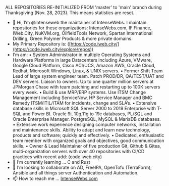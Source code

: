 ALL REPOSITORIES RE-INITIALIZED FROM 'master' to 'main' branch during Thanksgiving (Nov. 28, 2023). This means statistics are reset.

- 👋 Hi, I’m @intenseweb the maintainer of IntenseWebs. I maintain repositories for these organizations: IntenseWebs.com, IF.Finance, IWeb.City, NuKVM.org, OilfieldTools Network, Spartan International Drilling, Green Polymer Products & more private domains.
- My Primary Repository is: ([https://code.iweb.city/](https://code.iweb.city/explore/repos))
- I’m am:
    • System Administrator in multiple Operating Systems and Hardware Platforms in large Datacenters including Azure, VMware, Google Cloud Platform, Cisco ACI/UCS, Amazon AWS, Oracle Cloud, Redhat, Microsoft Windows, Linux, & UNIX servers.
    • Former Shift Team Lead of large system engineer team. Patch PROD/DR, QA/TEST/UAT and DEV servers. Liaison to owners. Up to one quarter million servers at JPMorgan Chase with team patching and restarting up to 100K servers every week.
    • Build & use MRP/ERP systems. Use ITSM Change Management including ServiceNow, HP Service Manager and BMC Remedy ITSM/ITIL/ITAM for incidents, change and SLA’s.
    • Extensive database skills in Microsoft SQL Server 2000 to 2019 Enterprise with T-SQL and Power BI. Oracle 9i, 10g,11g to 19c databases, PL/SQL and Oracle Enterprise Manager. PostgreSQL, MySQL & MariaDB databases.
    • Extensive work experience designing computer networks, installation and maintenance skills. Ability to adapt and learn new technology, products and software; quickly and effectively.
    • Dedicated, enthusiastic team member with organized goals and objectives, good communication skills.
    • Owner & Lead Maintainer of five production Git, Github & Gitea, multi-organization servers with over 40 repositories with CI/CD practices with recent add: (code.iweb.city)
- 🌱 I’m currently learning ... C and Rust
- 💞️ I’m looking to collaborate on AD, FreeIPA, OpenTofu (TerraForm), Ansible and all things server Authentication and Automation.
- 📫 How to reach me ... [IntenseWebs.com](https://www.intensewebs.com/index.php/contact/contact-us)

